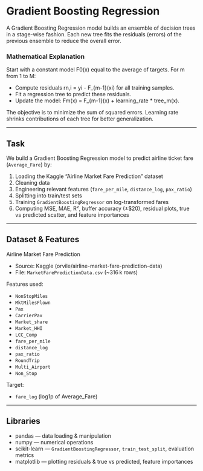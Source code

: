 # Gradient Boosting Regression

A Gradient Boosting Regression model builds an ensemble of decision trees in a stage-wise fashion. Each new tree fits the residuals (errors) of the previous ensemble to reduce the overall error.

### Mathematical Explanation

Start with a constant model F0(x) equal to the average of targets. For m from 1 to M:
- Compute residuals rn,i = yi - F_{m-1}(xi) for all training samples.
- Fit a regression tree to predict these residuals.
- Update the model: Fm(x) = F_{m-1}(x) + learning_rate * tree_m(x).

The objective is to minimize the sum of squared errors. Learning rate shrinks contributions of each tree for better generalization.

---

## Task

We build a Gradient Boosting Regression model to predict airline ticket fare (`Average_Fare`) by:
1. Loading the Kaggle “Airline Market Fare Prediction” dataset  
2. Cleaning data  
3. Engineering relevant features (`fare_per_mile`, `distance_log`, `pax_ratio`)  
4. Splitting into train/test sets  
5. Training `GradientBoostingRegressor` on log-transformed fares  
6. Computing MSE, MAE, R², buffer accuracy (±$20), residual plots, true vs predicted scatter, and feature importances

---

## Dataset & Features

Airline Market Fare Prediction  
- Source: Kaggle (orvile/airline-market-fare-prediction-data)  
- File: `MarketFarePredictionData.csv` (~316 k rows)  

Features used:  
- `NonStopMiles`  
- `MktMilesFlown`  
- `Pax`  
- `CarrierPax`  
- `Market_share`  
- `Market_HHI`  
- `LCC_Comp`  
- `fare_per_mile`  
- `distance_log`  
- `pax_ratio`  
- `RoundTrip`  
- `Multi_Airport`  
- `Non_Stop`  

Target:  
- `fare_log` (log1p of Average_Fare)

---

## Libraries  
- pandas — data loading & manipulation  
- numpy — numerical operations  
- scikit-learn — `GradientBoostingRegressor`, `train_test_split`, evaluation metrics  
- matplotlib — plotting residuals & true vs predicted, feature importances

